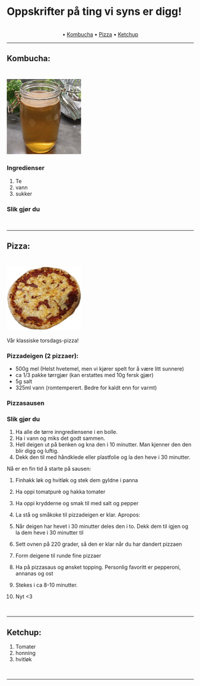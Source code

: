 # Oppskrifter på ting vi syns er digg!

<p align="center">
 <br>
 • <a href="#kombucha">Kombucha</a> • <a href="#pizza">Pizza</a> • <a href="#ketchup">Ketchup</a>
 <br>
</p>
<hr>


## Kombucha:

<h3>
 <br>
 <img src="images/kombucha-batch1.png" alt="Komucha i glass" width="200">
 <br>
 </h3>

### Ingredienser
1. Te
2. vann
3. sukker

### Slik gjør du

<br>
<hr>

## Pizza:

<h3>
 <br>
<img src="images/pizza-no-gb.png" alt="Nydelig pizza" width="200" >
 <br>
</h3>

<p>
Vår klassiske torsdags-pizza!
</p>

### Pizzadeigen (2 pizzaer):
* 500g mel (Helst hvetemel, men vi kjører spelt for å være litt sunnere)
* ca 1/3 pakke tørrgjær (kan erstattes med 10g fersk gjær)
* 5g salt
* 325ml vann (romtemperert. Bedre for kaldt enn for varmt)

### Pizzasausen

### Slik gjør du
1. Ha alle de tørre inngrediensene i en bolle. 
2. Ha i vann og miks det godt sammen. 
3. Hell deigen ut på benken og kna den i 10 minutter. Man kjenner den den blir digg og luftig. 
4. Dekk den til med håndklede eller plastfolie og la den heve i 30 minutter. 
 
Nå er en fin tid å starte på sausen:
1. Finhakk løk og hvitløk og stek dem gyldne i panna
2. Ha oppi tomatpurè og hakka tomater
3. Ha oppi krydderne og smak til med salt og pepper
4. La stå og småkoke til pizzadeigen er klar. Apropos:

1. Når deigen har hevet i 30 minutter deles den i to. Dekk dem til igjen og la dem heve i 30 minutter til
2. Sett ovnen på 220 grader, så den er klar når du har dandert pizzaen
3. Form deigene til runde fine pizzaer 
4. Ha på pizzasaus og ønsket topping. Personlig favoritt er pepperoni, annanas og ost 
5. Stekes i ca 8-10 minutter. 
6. Nyt <3

<br>
<hr>


## Ketchup:
1. Tomater
2. honning
3. hvitløk


<br>
<hr>

